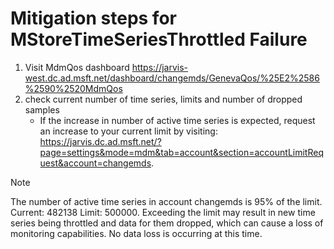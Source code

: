 # Mitigation steps for MStoreTimeSeriesThrottled Failure

1) Visit MdmQos dashboard https://jarvis-west.dc.ad.msft.net/dashboard/changemds/GenevaQos/%25E2%2586%2590%2520MdmQos 
2) check current number of time series, limits and number of dropped samples
    * If the increase in number of active time series is expected, request an increase to your current limit by visiting: https://jarvis.dc.ad.msft.net/?page=settings&mode=mdm&tab=account&section=accountLimitRequest&account=changemds.

 > [!Note] 
 The number of active time series in account changemds is 95% of the limit. Current: 482138 Limit: 500000. Exceeding the limit may result in new time series being throttled and data for them dropped, which can cause a loss of monitoring capabilities. No data loss is occurring at this time. 